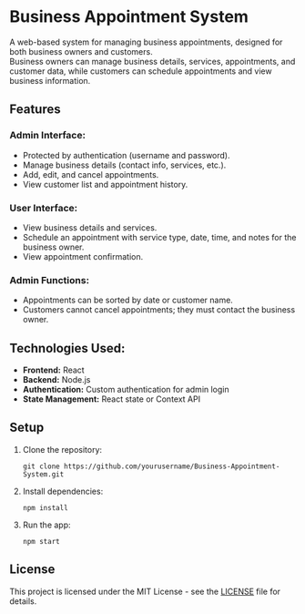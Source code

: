 # Business Appointment System

A web-based system for managing business appointments, designed for both business owners and customers.  
Business owners can manage business details, services, appointments, and customer data, while customers can schedule appointments and view business information.

## Features

### Admin Interface:
- Protected by authentication (username and password).
- Manage business details (contact info, services, etc.).
- Add, edit, and cancel appointments.
- View customer list and appointment history.

### User Interface:
- View business details and services.
- Schedule an appointment with service type, date, time, and notes for the business owner.
- View appointment confirmation.

### Admin Functions:
- Appointments can be sorted by date or customer name.
- Customers cannot cancel appointments; they must contact the business owner.

## Technologies Used:
- **Frontend:** React
- **Backend:** Node.js
- **Authentication:** Custom authentication for admin login
- **State Management:** React state or Context API

## Setup

1. Clone the repository:
   ```
   git clone https://github.com/yourusername/Business-Appointment-System.git
   ```
2. Install dependencies:
   ```
   npm install
   ```
3. Run the app:
   ```
   npm start
   ```

## License
This project is licensed under the MIT License - see the [LICENSE](LICENSE) file for details.
